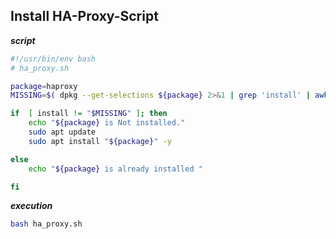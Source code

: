 ## Install HA-Proxy-Script



**_script_**
```bash
#!/usr/bin/env bash
# ha_proxy.sh

package=haproxy
MISSING=$( dpkg --get-selections ${package} 2>&1 | grep 'install' | awk '{ print $2 }')

if  [ install != "$MISSING" ]; then
    echo "${package} is Not installed."
    sudo apt update
    sudo apt install "${package}" -y   

else
    echo "${package} is already installed "

fi
```

**_execution_**

```bash
bash ha_proxy.sh
```
